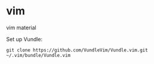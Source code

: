 # vim
vim material

Set up Vundle:  
```shell
git clone https://github.com/VundleVim/Vundle.vim.git ~/.vim/bundle/Vundle.vim
```
